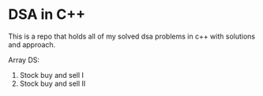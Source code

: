 # DSA in C++
This is a repo that holds all of my solved dsa problems in c++ with solutions and approach.

Array DS:
1. Stock buy and sell I
2. Stock buy and sell II
